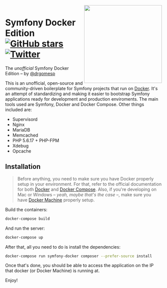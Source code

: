<img align="right" width="250px" src="https://www.baptiste-donaux.fr/wp-content/uploads/2015/09/docker.png" />

Symfony Docker Edition [![GitHub stars](https://img.shields.io/github/stars/drgomesp/symfony-docker.svg)](https://github.com/drgomesp/symfony-docker/stargazers) [![Twitter](https://img.shields.io/twitter/url/https/github.com/drgomesp/symfony-docker.svg?style=social)](https://twitter.com/intent/tweet?text=Wow:&url=%5Bobject%20Object%5D)
========================

The *unofficial* Symfony Docker Edition – by [@drgomesp](https://github.com/drgomesp)

This is an unofficial, open-source and community-driven boilerplate for Symfony projects that run on [Docker](https://www.docker.com/). It's an attempt of standardizing and making it easier to bootstrap Symfony applications ready for development and production enviroments. The main tools used are Symfony, Docker and Docker Compose. Other things included are:

- Supervisord
- Nginx
- MariaDB
- Memcached
- PHP 5.6.17 + PHP-FPM
- Xdebug
- Opcache

## Installation

> Before anything, you need to make sure you have Docker properly setup in your environment. For that, refer to the official documentation for both [Docker](https://docs.docker.com/) and [Docker Compose](https://docs.docker.com/compose/). Also, if you're developing on Mac or Windows – *yeah, maybe that's the case* –, make sure you have [Docker Machine](https://docs.docker.com/machine/) properly setup.

Build the containers:

```bash
docker-compose build
```

And run the server:

```bash
docker-compose up
```

After that, all you need to do is install the dependencies:

```bash
docker-compose run symfony-docker composer --prefer-source install
```

Once that's done, you should be able to access the application on the IP that docker (or Docker Machine) is running at.

Enjoy!
